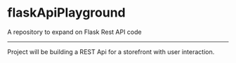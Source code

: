 # flaskApiPlayground
A repository to expand on Flask Rest API code

---

Project will be building a REST Api for a storefront with user interaction.